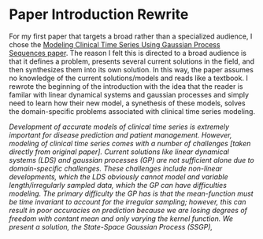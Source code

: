 # Paper Introduction Rewrite #

For my first paper that targets a broad rather than a specialized audience, I chose the [Modeling Clinical Time Series Using Gaussian Process Sequences paper][1]. The reason I felt this is directed to a broad audience is that it defines a problem, presents several current solutions in the field, and then synthesizes them into its own solution. In this way, the paper assumes no knowledge of the current solutions/models and reads like a textbook. I rewrote the beginning of the introduction with the idea that the reader is familar with linear dynamical systems and gaussian processes and simply need to learn how their new model, a synethesis of these models, solves the domain-specific problems associated with clinical time series modeling. 

_Development of accurate models of clinical time series is extremely important for disease prediction and patient management. However, modeling of clinical time series comes with a number of challenges [taken directly from original paper]. Current solutions like linear dynamical systems (LDS) and gaussian processes (GP) are not sufficient alone due to domain-specific challenges. These challenges include non-linear developments, which the LDS obviously cannot model and variable length/irregularly sampled data, which the GP can have difficulties modeling. The primary difficulty the GP has is that the mean-function must be time invariant to account for the irregular sampling; however, this can result in poor accuracies on prediction because we are losing degrees of freedom with contant mean and only varying the kernel function. We present a solution, the State-Space Gaussian Process (SSGP),_




[1]: https://people.cs.pitt.edu/~milos/research/sdm_zitao_2013.pdf
